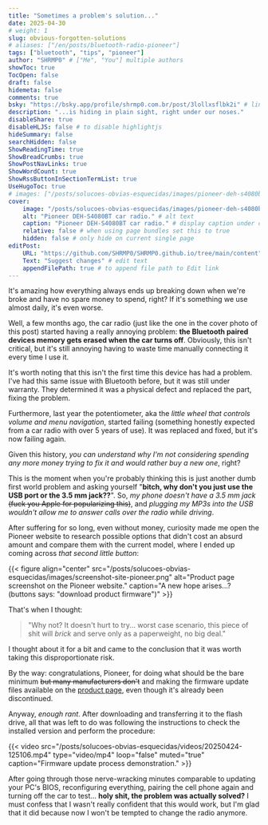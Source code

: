 ```yaml
---
title: "Sometimes a problem's solution..."
date: 2025-04-30
# weight: 1
slug: obvious-forgotten-solutions
# aliases: ["/en/posts/bluetooth-radio-pioneer"]
tags: ["bluetooth", "tips", "pioneer"]
author: "SHRMP0" # ["Me", "You"] multiple authors
showToc: true
TocOpen: false
draft: false
hidemeta: false
comments: true
bsky: "https://bsky.app/profile/shrmp0.com.br/post/3lollxsflbk2i" # link to your bsky post
description: "...is hiding in plain sight, right under our noses."
disableShare: true
disableHLJS: false # to disable highlightjs
hideSummary: false
searchHidden: false
ShowReadingTime: true
ShowBreadCrumbs: true
ShowPostNavLinks: true
ShowWordCount: true
ShowRssButtonInSectionTermList: true
UseHugoToc: true
# images: ["/posts/solucoes-obvias-esquecidas/images/pioneer-deh-s4080bt.png"] # link or path of image for opengraph, twitter-cards
cover:
    image: "/posts/solucoes-obvias-esquecidas/images/pioneer-deh-s4080bt.png" # image path/url
    alt: "Pioneer DEH-S4080BT car radio." # alt text
    caption: "Pioneer DEH-S4080BT car radio." # display caption under cover
    relative: false # when using page bundles set this to true
    hidden: false # only hide on current single page
editPost:
    URL: "https://github.com/SHRMP0/SHRMP0.github.io/tree/main/content"
    Text: "Suggest changes" # edit text
    appendFilePath: true # to append file path to Edit link
---
```


It's amazing how everything always ends up breaking down when we're broke and have no spare money to spend, right? If it's something we use almost daily, it's even worse.

Well, a few months ago, the car radio (just like the one in the cover photo of this post) started having a really annoying problem: **the Bluetooth paired devices memory gets erased when the car turns off**. Obviously, this isn't critical, but it's still annoying having to waste time manually connecting it every time I use it.

It's worth noting that this isn't the first time this device has had a problem. I've had this same issue with Bluetooth before, but it was still under warranty. They determined it was a physical defect and replaced the part, fixing the problem.

Furthermore, last year the potentiometer, aka the *little wheel that controls volume and menu navigation*, started failing (something honestly expected from a car radio with over 5 years of use). It was replaced and fixed, but it's now failing again.

Given this history, *you can understand why I'm not considering spending any more money trying to fix it and would rather buy a new one*, right?

This is the moment when you're probably thinking this is just another dumb first world problem and asking yourself "**bitch, why don't you just use the USB port or the 3.5 mm jack??**". So, *my phone doesn't have a 3.5 mm jack* ~~(fuck you Apple for popularizing this)~~, and *plugging my MP3s into the USB wouldn't allow me to answer calls over the radio while driving*.

After suffering for so long, even without money, curiosity made me open the Pioneer website to research possible options that didn't cost an absurd amount and compare them with the current model, where I ended up coming across *that second little button*:

{{< figure align="center" src="/posts/solucoes-obvias-esquecidas/images/screenshot-site-pioneer.png" alt="Product page screenshot on the Pioneer website." caption="A new hope arises...? (buttons says: \"download product firmware\")" >}}

That's when I thought:

> "Why not? It doesn't hurt to try... worst case scenario, this piece of shit will *brick* and serve only as a paperweight, no big deal."

I thought about it for a bit and came to the conclusion that it was worth taking this disproportionate risk.

By the way: congratulations, Pioneer, for doing what should be the bare minimum ~~but many manufacturers don't~~ and making the firmware update files available on the [product page](https://pioneer.com.br/produto/deh-s4080bt/), even though it's already been discontinued.

Anyway, *enough rant*. After downloading and transferring it to the flash drive, all that was left to do was following the instructions to check the installed version and perform the procedure:

{{< video src="/posts/solucoes-obvias-esquecidas/videos/20250424-125106.mp4" type="video/mp4" loop="false" muted="true" caption="Firmware update process demonstration." >}}

After going through those nerve-wracking minutes comparable to updating your PC's BIOS, reconfiguring everything, pairing the cell phone again and turning off the car to test... **holy shit, the problem was actually solved?** I must confess that I wasn't really confident that this would work, but I'm glad that it did because now I won't be tempted to change the radio anymore.
